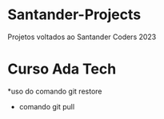 # Santander-Projects
Projetos voltados ao Santander Coders 2023

# Curso Ada Tech
*uso do comando git restore
* comando git pull
